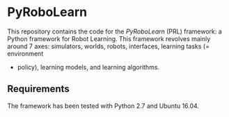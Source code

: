 # PyRoboLearn

This repository contains the code for the *PyRoboLearn* (PRL) framework: a Python framework for Robot Learning.
This framework revolves mainly around 7 axes: simulators, worlds, robots, interfaces, learning tasks (= environment 
+ policy), learning models, and learning algorithms. 

## Requirements

The framework has been tested with Python 2.7 and Ubuntu 16.04.
